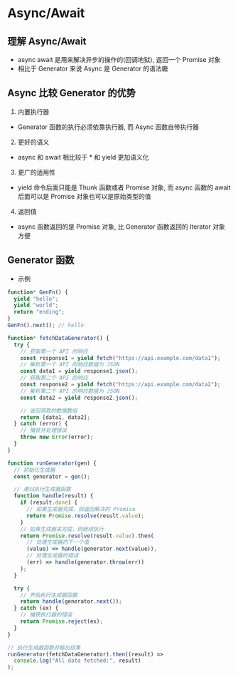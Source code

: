 # Async/Await

## 理解 Async/Await

- async await 是用来解决异步的操作的(回调地狱), 返回一个 Promise 对象
- 相比于 Generator 来说 Async 是 Generator 的语法糖

## Async 比较 Generator 的优势

1. 内置执行器

- Generator 函数的执行必须依靠执行器, 而 Async 函数自带执行器

2. 更好的语义

- async 和 await 相比较于 \* 和 yield 更加语义化

3. 更广的适用性

- yield 命令后面只能是 Thunk 函数或者 Promise 对象, 而 async 函数的 await 后面可以是 Promise 对象也可以是原始类型的值

4. 返回值

- async 函数返回的是 Promise 对象, 比 Generator 函数返回的 lterator 对象方便

## Generator 函数

- 示例

```js
function* GenFn() {
  yield "hello";
  yield "world";
  return "ending";
}
GenFn().next(); // hello

function* fetchDataGenerator() {
  try {
    // 获取第一个 API 的响应
    const response1 = yield fetch("https://api.example.com/data1");
    // 解析第一个 API 的响应数据为 JSON
    const data1 = yield response1.json();
    // 获取第二个 API 的响应
    const response2 = yield fetch("https://api.example.com/data2");
    // 解析第二个 API 的响应数据为 JSON
    const data2 = yield response2.json();

    // 返回获取的数据数组
    return [data1, data2];
  } catch (error) {
    // 捕获并处理错误
    throw new Error(error);
  }
}

function runGenerator(gen) {
  // 初始化生成器
  const generator = gen();

  // 递归执行生成器函数
  function handle(result) {
    if (result.done) {
      // 如果生成器完成，则返回解决的 Promise
      return Promise.resolve(result.value);
    }
    // 如果生成器未完成，则继续执行
    return Promise.resolve(result.value).then(
      // 处理生成器的下一个值
      (value) => handle(generator.next(value)),
      // 处理生成器的错误
      (err) => handle(generator.throw(err))
    );
  }

  try {
    // 开始执行生成器函数
    return handle(generator.next());
  } catch (ex) {
    // 捕获执行器的错误
    return Promise.reject(ex);
  }
}

// 执行生成器函数并输出结果
runGenerator(fetchDataGenerator).then((result) =>
  console.log("All data fetched:", result)
);
```
